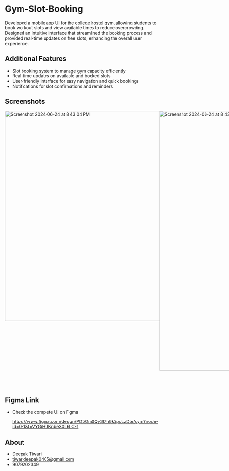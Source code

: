 # Gym-Slot-Booking

Developed a mobile app UI for the college hostel gym, allowing students to book workout slots and view available times to reduce overcrowding. Designed an intuitive interface that streamlined the booking process and provided real-time updates on free slots, enhancing the overall user experience.

## Additional Features
* Slot booking system to manage gym capacity efficiently
* Real-time updates on available and booked slots
* User-friendly interface for easy navigation and quick bookings
* Notifications for slot confirmations and reminders

## Screenshots

<div style="display: flex;">
<img width="685" alt="Screenshot 2024-06-24 at 8 43 04 PM" src="https://github.com/Deepakt0405/Grade_Assign_Management_System/assets/95737151/06c5134a-735d-4ce8-a1a8-7ac00f9def8e">
<img width="847" alt="Screenshot 2024-06-24 at 8 43 54 PM" src="https://github.com/Deepakt0405/Grade_Assign_Management_System/assets/95737151/77c527e2-b74e-453c-9155-9b519ba060bc">
<img width="848" alt="Screenshot 2024-06-24 at 8 44 10 PM" src="https://github.com/Deepakt0405/Grade_Assign_Management_System/assets/95737151/42695008-aee2-4690-a967-a03c0d4be228">
<img width="903" alt="Screenshot 2024-06-24 at 8 45 08 PM" src="https://github.com/Deepakt0405/Grade_Assign_Management_System/assets/95737151/bd16a2f0-ae34-4a28-b12a-b4d9b7656cfc">
<img width="427" alt="Screenshot 2024-06-24 at 8 45 39 PM" src="https://github.com/Deepakt0405/Grade_Assign_Management_System/assets/95737151/f58c852b-d8db-416f-b8a4-b75f27e8c525">
<img width="430" alt="Screenshot 2024-06-24 at 8 45 52 PM" src="https://github.com/Deepakt0405/Grade_Assign_Management_System/assets/95737151/3e4c7a39-50b3-4562-82a7-94d517fd5587">
</div>

## Figma Link
* Check the complete UI on Figma

  https://www.figma.com/design/PD5Om6QySl7h8k5pcLzDte/gym?node-id=0-1&t=VYGiHUKnbe30L6LC-1

## About
* Deepak Tiwari
* tiwarideepak0405@gmail.com
* 9079202349
